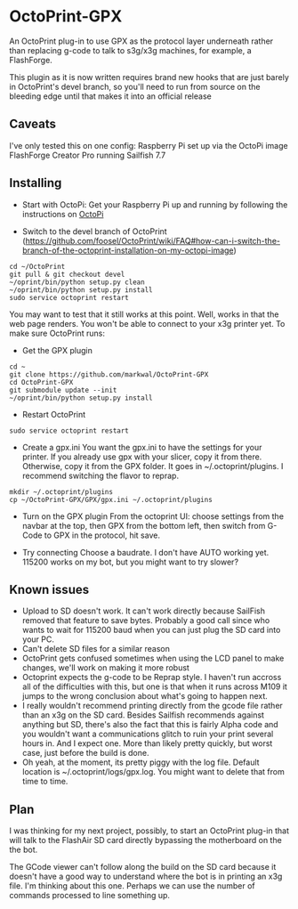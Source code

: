 # OctoPrint-GPX
An OctoPrint plug-in to use GPX as the protocol layer underneath rather than
replacing g-code to talk to s3g/x3g machines, for example, a FlashForge.

This plugin as it is now written requires brand new hooks that are just barely
in OctoPrint's devel branch, so you'll need to run from source on the bleeding
edge until that makes it into an official release

## Caveats
I've only tested this on one config:
Raspberry Pi set up via the OctoPi image
FlashForge Creator Pro running Sailfish 7.7

## Installing
* Start with OctoPi: Get your Raspberry Pi up and running by following the instructions on [OctoPi](https://github.com/guysoft/OctoPi)

* Switch to the devel branch of OctoPrint
  (https://github.com/foosel/OctoPrint/wiki/FAQ#how-can-i-switch-the-branch-of-the-octoprint-installation-on-my-octopi-image)
```
cd ~/OctoPrint
git pull & git checkout devel
~/oprint/bin/python setup.py clean
~/oprint/bin/python setup.py install
sudo service octoprint restart
```

You may want to test that it still works at this point.  Well, works in that the web page renders.  You won't be able to connect to your x3g printer yet.  To make sure OctoPrint runs:

* Get the GPX plugin
```
cd ~
git clone https://github.com/markwal/OctoPrint-GPX
cd OctoPrint-GPX
git submodule update --init
~/oprint/bin/python setup.py install
```

* Restart OctoPrint
```
sudo service octoprint restart
```

* Create a gpx.ini
You want the gpx.ini to have the settings for your printer.  If you already use
gpx with your slicer, copy it from there.  Otherwise, copy it from the GPX
folder.  It goes in ~/.octoprint/plugins.  I recommend switching the flavor to
reprap.
```
mkdir ~/.octoprint/plugins
cp ~/OctoPrint-GPX/GPX/gpx.ini ~/.octoprint/plugins
```

* Turn on the GPX plugin
From the octoprint UI: choose settings from the navbar at the top, then GPX from
the bottom left, then switch from G-Code to GPX in the protocol, hit save.

* Try connecting
Choose a baudrate.  I don't have AUTO working yet.  115200 works on my bot, but you might want to try slower?

## Known issues
* Upload to SD doesn't work.  It can't work directly because SailFish removed
  that feature to save bytes.  Probably a good call since who wants to wait for
  115200 baud when you can just plug the SD card into your PC.
* Can't delete SD files for a similar reason
* OctoPrint gets confused sometimes when using the LCD panel to make changes,
  we'll work on making it more robust
* Octoprint expects the g-code to be Reprap style.  I haven't run accross all of
  the difficulties with this, but one is that when it runs across M109 it jumps
  to the wrong conclusion about what's going to happen next.
* I really wouldn't recommend printing directly from the gcode file rather than
  an x3g on the SD card.  Besides Sailfish recommends against anything but SD,
  there's also the fact that this is fairly Alpha code and you wouldn't want a
  communications glitch to ruin your print several hours in. And I expect one.
  More than likely pretty quickly, but worst case, just before the build is
  done. 
* Oh yeah, at the moment, its pretty piggy with the log file.  Default location
  is ~/.octoprint/logs/gpx.log.  You might want to delete that from time to
  time.
  
## Plan

I was thinking for my next project, possibly, to start an OctoPrint plug-in
that will talk to the FlashAir SD card directly bypassing the motherboard on
the the bot.

The GCode viewer can't follow along the build on the SD card because it doesn't
have a good way to understand where the bot is in printing an x3g file.  I'm
thinking about this one.  Perhaps we can use the number of commands processed to
line something up.
